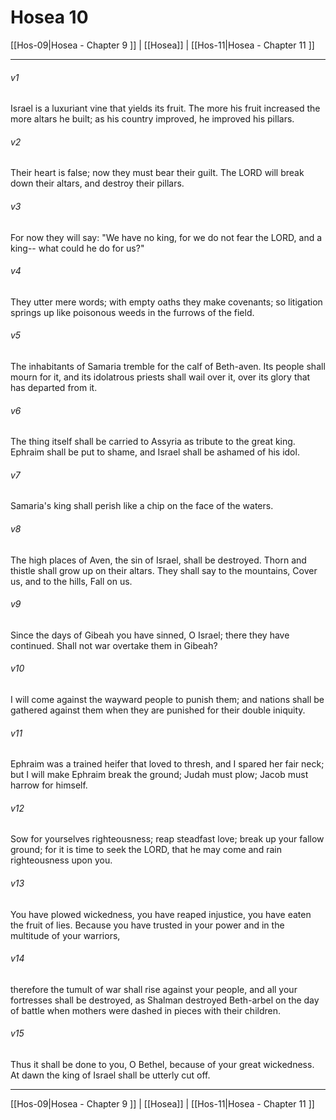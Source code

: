 # Hosea 10

[[Hos-09|Hosea - Chapter 9 ]] | [[Hosea]] | [[Hos-11|Hosea - Chapter 11 ]]
***

###### v1
Israel is a luxuriant vine that yields its fruit. The more his fruit increased the more altars he built; as his country improved, he improved his pillars.
###### v2
Their heart is false; now they must bear their guilt. The LORD will break down their altars, and destroy their pillars.
###### v3
For now they will say: "We have no king, for we do not fear the LORD, and a king-- what could he do for us?"
###### v4
They utter mere words; with empty oaths they make covenants; so litigation springs up like poisonous weeds in the furrows of the field.
###### v5
The inhabitants of Samaria tremble for the calf of Beth-aven. Its people shall mourn for it, and its idolatrous priests shall wail over it, over its glory that has departed from it.
###### v6
The thing itself shall be carried to Assyria as tribute to the great king. Ephraim shall be put to shame, and Israel shall be ashamed of his idol.
###### v7
Samaria's king shall perish like a chip on the face of the waters.
###### v8
The high places of Aven, the sin of Israel, shall be destroyed. Thorn and thistle shall grow up on their altars. They shall say to the mountains, Cover us, and to the hills, Fall on us.
###### v9
Since the days of Gibeah you have sinned, O Israel; there they have continued. Shall not war overtake them in Gibeah?
###### v10
I will come against the wayward people to punish them; and nations shall be gathered against them when they are punished for their double iniquity.
###### v11
Ephraim was a trained heifer that loved to thresh, and I spared her fair neck; but I will make Ephraim break the ground; Judah must plow; Jacob must harrow for himself.
###### v12
Sow for yourselves righteousness; reap steadfast love; break up your fallow ground; for it is time to seek the LORD, that he may come and rain righteousness upon you.
###### v13
You have plowed wickedness, you have reaped injustice, you have eaten the fruit of lies. Because you have trusted in your power and in the multitude of your warriors,
###### v14
therefore the tumult of war shall rise against your people, and all your fortresses shall be destroyed, as Shalman destroyed Beth-arbel on the day of battle when mothers were dashed in pieces with their children.
###### v15
Thus it shall be done to you, O Bethel, because of your great wickedness. At dawn the king of Israel shall be utterly cut off.

***

[[Hos-09|Hosea - Chapter 9 ]] | [[Hosea]] | [[Hos-11|Hosea - Chapter 11 ]]
